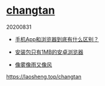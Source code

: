 [changtan](.)
================
20200831



* [手机App和浏览器到底有什么区别？](App和浏览器的三个区别.txt)

* [安装包只有1MB的安卓浏览器](安装包只有1MB的安卓浏览器.txt)

* [像雾像雨又像风](./像雾像雨又像风.txt)



https://laosheng.top/changtan
